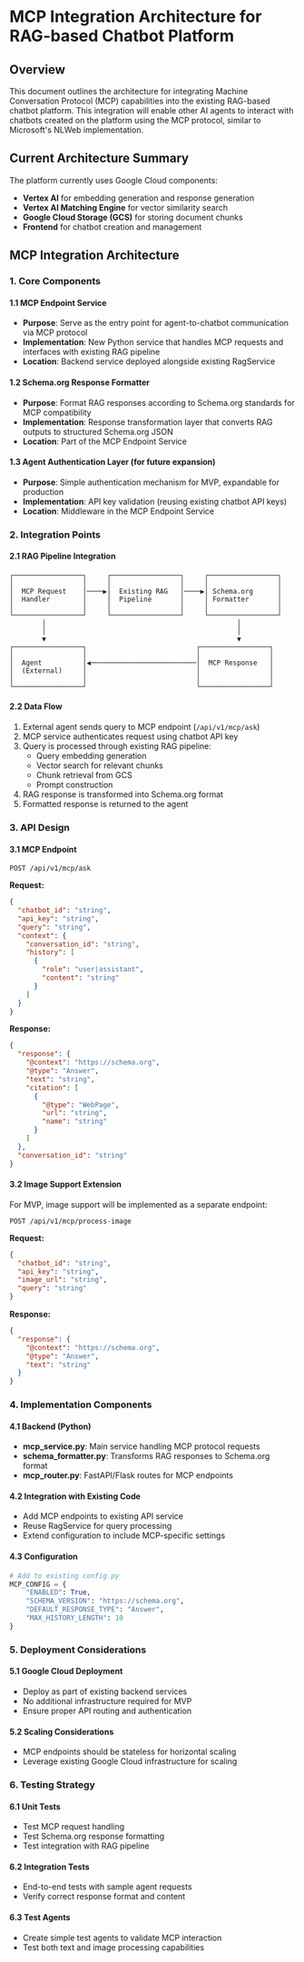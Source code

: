 # MCP Integration Architecture for RAG-based Chatbot Platform

## Overview

This document outlines the architecture for integrating Machine Conversation Protocol (MCP) capabilities into the existing RAG-based chatbot platform. This integration will enable other AI agents to interact with chatbots created on the platform using the MCP protocol, similar to Microsoft's NLWeb implementation.

## Current Architecture Summary

The platform currently uses Google Cloud components:
- **Vertex AI** for embedding generation and response generation
- **Vertex AI Matching Engine** for vector similarity search
- **Google Cloud Storage (GCS)** for storing document chunks
- **Frontend** for chatbot creation and management

## MCP Integration Architecture

### 1. Core Components

#### 1.1 MCP Endpoint Service
- **Purpose**: Serve as the entry point for agent-to-chatbot communication via MCP protocol
- **Implementation**: New Python service that handles MCP requests and interfaces with existing RAG pipeline
- **Location**: Backend service deployed alongside existing RagService

#### 1.2 Schema.org Response Formatter
- **Purpose**: Format RAG responses according to Schema.org standards for MCP compatibility
- **Implementation**: Response transformation layer that converts RAG outputs to structured Schema.org JSON
- **Location**: Part of the MCP Endpoint Service

#### 1.3 Agent Authentication Layer (for future expansion)
- **Purpose**: Simple authentication mechanism for MVP, expandable for production
- **Implementation**: API key validation (reusing existing chatbot API keys)
- **Location**: Middleware in the MCP Endpoint Service

### 2. Integration Points

#### 2.1 RAG Pipeline Integration
```
┌─────────────────┐     ┌─────────────────┐     ┌─────────────────┐
│                 │     │                 │     │                 │
│  MCP Request    │────▶│  Existing RAG   │────▶│ Schema.org      │
│  Handler        │     │  Pipeline       │     │ Formatter       │
│                 │     │                 │     │                 │
└─────────────────┘     └─────────────────┘     └─────────────────┘
        │                                               │
        │                                               │
        ▼                                               ▼
┌─────────────────┐                           ┌─────────────────┐
│                 │                           │                 │
│  Agent          │◀──────────────────────────│  MCP Response   │
│  (External)     │                           │                 │
│                 │                           │                 │
└─────────────────┘                           └─────────────────┘
```

#### 2.2 Data Flow
1. External agent sends query to MCP endpoint (`/api/v1/mcp/ask`)
2. MCP service authenticates request using chatbot API key
3. Query is processed through existing RAG pipeline:
   - Query embedding generation
   - Vector search for relevant chunks
   - Chunk retrieval from GCS
   - Prompt construction
4. RAG response is transformed into Schema.org format
5. Formatted response is returned to the agent

### 3. API Design

#### 3.1 MCP Endpoint
```
POST /api/v1/mcp/ask
```

**Request:**
```json
{
  "chatbot_id": "string",
  "api_key": "string",
  "query": "string",
  "context": {
    "conversation_id": "string",
    "history": [
      {
        "role": "user|assistant",
        "content": "string"
      }
    ]
  }
}
```

**Response:**
```json
{
  "response": {
    "@context": "https://schema.org",
    "@type": "Answer",
    "text": "string",
    "citation": [
      {
        "@type": "WebPage",
        "url": "string",
        "name": "string"
      }
    ]
  },
  "conversation_id": "string"
}
```

#### 3.2 Image Support Extension
For MVP, image support will be implemented as a separate endpoint:

```
POST /api/v1/mcp/process-image
```

**Request:**
```json
{
  "chatbot_id": "string",
  "api_key": "string",
  "image_url": "string",
  "query": "string"
}
```

**Response:**
```json
{
  "response": {
    "@context": "https://schema.org",
    "@type": "Answer",
    "text": "string"
  }
}
```

### 4. Implementation Components

#### 4.1 Backend (Python)
- **mcp_service.py**: Main service handling MCP protocol requests
- **schema_formatter.py**: Transforms RAG responses to Schema.org format
- **mcp_router.py**: FastAPI/Flask routes for MCP endpoints

#### 4.2 Integration with Existing Code
- Add MCP endpoints to existing API service
- Reuse RagService for query processing
- Extend configuration to include MCP-specific settings

#### 4.3 Configuration
```python
# Add to existing config.py
MCP_CONFIG = {
    "ENABLED": True,
    "SCHEMA_VERSION": "https://schema.org",
    "DEFAULT_RESPONSE_TYPE": "Answer",
    "MAX_HISTORY_LENGTH": 10
}
```

### 5. Deployment Considerations

#### 5.1 Google Cloud Deployment
- Deploy as part of existing backend services
- No additional infrastructure required for MVP
- Ensure proper API routing and authentication

#### 5.2 Scaling Considerations
- MCP endpoints should be stateless for horizontal scaling
- Leverage existing Google Cloud infrastructure for scaling

### 6. Testing Strategy

#### 6.1 Unit Tests
- Test MCP request handling
- Test Schema.org response formatting
- Test integration with RAG pipeline

#### 6.2 Integration Tests
- End-to-end tests with sample agent requests
- Verify correct response format and content

#### 6.3 Test Agents
- Create simple test agents to validate MCP interaction
- Test both text and image processing capabilities

